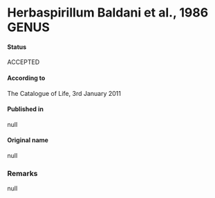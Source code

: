 # Herbaspirillum Baldani et al., 1986 GENUS

#### Status
ACCEPTED

#### According to
The Catalogue of Life, 3rd January 2011

#### Published in
null

#### Original name
null

### Remarks
null